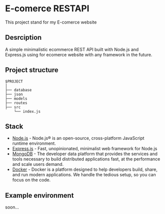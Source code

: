 # E-comerce RESTAPI
This project stand for my E-comerce website

## Desrciption
A simple minimalistic ecommerce REST API built with Node.js and Express.js using for ecomerce website with any framework in the future.

## Project structure

```
$PROJECT
│
├── database
├── json
├── models
├── routes
├── src
    └── index.js
```

## Stack
- [Node.js](https://nodejs.org/en/) - Node.js® is an open-source, cross-platform JavaScript runtime environment.
- [Express.js](https://expressjs.com/) - Fast, unopinionated, minimalist web framework for Node.js
- [MongoDB](https://www.mongodb.com/) - The developer data platform that provides the services and tools necessary to build distributed applications fast, at the performance and scale users demand.
- [Docker](https://www.docker.com/) - Docker is a platform designed to help developers build, share, and run modern applications. We handle the tedious setup, so you can focus on the code.


## Example environment
soon...

